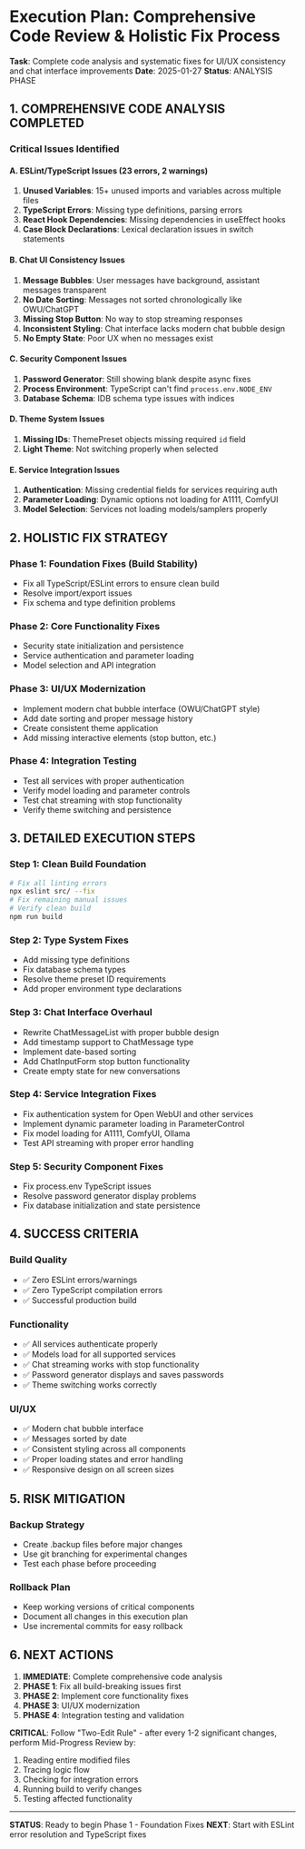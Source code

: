 # Execution Plan: Comprehensive Code Review & Holistic Fix Process

**Task**: Complete code analysis and systematic fixes for UI/UX consistency and chat interface improvements
**Date**: 2025-01-27
**Status**: ANALYSIS PHASE

## 1. COMPREHENSIVE CODE ANALYSIS COMPLETED

### Critical Issues Identified

#### A. ESLint/TypeScript Issues (23 errors, 2 warnings)
1. **Unused Variables**: 15+ unused imports and variables across multiple files
2. **TypeScript Errors**: Missing type definitions, parsing errors
3. **React Hook Dependencies**: Missing dependencies in useEffect hooks
4. **Case Block Declarations**: Lexical declaration issues in switch statements

#### B. Chat UI Consistency Issues
1. **Message Bubbles**: User messages have background, assistant messages transparent
2. **No Date Sorting**: Messages not sorted chronologically like OWU/ChatGPT
3. **Missing Stop Button**: No way to stop streaming responses
4. **Inconsistent Styling**: Chat interface lacks modern chat bubble design
5. **No Empty State**: Poor UX when no messages exist

#### C. Security Component Issues
1. **Password Generator**: Still showing blank despite async fixes
2. **Process Environment**: TypeScript can't find `process.env.NODE_ENV`
3. **Database Schema**: IDB schema type issues with indices

#### D. Theme System Issues
1. **Missing IDs**: ThemePreset objects missing required `id` field
2. **Light Theme**: Not switching properly when selected

#### E. Service Integration Issues
1. **Authentication**: Missing credential fields for services requiring auth
2. **Parameter Loading**: Dynamic options not loading for A1111, ComfyUI
3. **Model Selection**: Services not loading models/samplers properly

## 2. HOLISTIC FIX STRATEGY

### Phase 1: Foundation Fixes (Build Stability)
- Fix all TypeScript/ESLint errors to ensure clean build
- Resolve import/export issues
- Fix schema and type definition problems

### Phase 2: Core Functionality Fixes
- Security state initialization and persistence
- Service authentication and parameter loading
- Model selection and API integration

### Phase 3: UI/UX Modernization
- Implement modern chat bubble interface (OWU/ChatGPT style)
- Add date sorting and proper message history
- Create consistent theme application
- Add missing interactive elements (stop button, etc.)

### Phase 4: Integration Testing
- Test all services with proper authentication
- Verify model loading and parameter controls
- Test chat streaming with stop functionality
- Verify theme switching and persistence

## 3. DETAILED EXECUTION STEPS

### Step 1: Clean Build Foundation
```bash
# Fix all linting errors
npx eslint src/ --fix
# Fix remaining manual issues
# Verify clean build
npm run build
```

### Step 2: Type System Fixes
- Add missing type definitions
- Fix database schema types
- Resolve theme preset ID requirements
- Add proper environment type declarations

### Step 3: Chat Interface Overhaul
- Rewrite ChatMessageList with proper bubble design
- Add timestamp support to ChatMessage type
- Implement date-based sorting
- Add ChatInputForm stop button functionality
- Create empty state for new conversations

### Step 4: Service Integration Fixes
- Fix authentication system for Open WebUI and other services
- Implement dynamic parameter loading in ParameterControl
- Fix model loading for A1111, ComfyUI, Ollama
- Test API streaming with proper error handling

### Step 5: Security Component Fixes
- Fix process.env TypeScript issues
- Resolve password generator display problems
- Fix database initialization and state persistence

## 4. SUCCESS CRITERIA

### Build Quality
- ✅ Zero ESLint errors/warnings
- ✅ Zero TypeScript compilation errors
- ✅ Successful production build

### Functionality
- ✅ All services authenticate properly
- ✅ Models load for all supported services
- ✅ Chat streaming works with stop functionality
- ✅ Password generator displays and saves passwords
- ✅ Theme switching works correctly

### UI/UX
- ✅ Modern chat bubble interface
- ✅ Messages sorted by date
- ✅ Consistent styling across all components
- ✅ Proper loading states and error handling
- ✅ Responsive design on all screen sizes

## 5. RISK MITIGATION

### Backup Strategy
- Create .backup files before major changes
- Use git branching for experimental changes
- Test each phase before proceeding

### Rollback Plan
- Keep working versions of critical components
- Document all changes in this execution plan
- Use incremental commits for easy rollback

## 6. NEXT ACTIONS

1. **IMMEDIATE**: Complete comprehensive code analysis
2. **PHASE 1**: Fix all build-breaking issues first
3. **PHASE 2**: Implement core functionality fixes
4. **PHASE 3**: UI/UX modernization
5. **PHASE 4**: Integration testing and validation

**CRITICAL**: Follow "Two-Edit Rule" - after every 1-2 significant changes, perform Mid-Progress Review by:
1. Reading entire modified files
2. Tracing logic flow
3. Checking for integration errors
4. Running build to verify changes
5. Testing affected functionality

---

**STATUS**: Ready to begin Phase 1 - Foundation Fixes
**NEXT**: Start with ESLint error resolution and TypeScript fixes